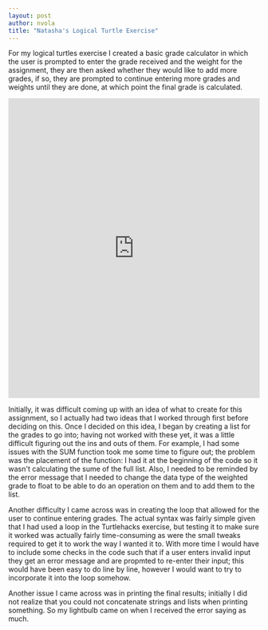 ```yaml
---
layout: post
author: nvola
title: "Natasha's Logical Turtle Exercise"
---
```

For my logical turtles exercise I created a basic grade calculator in which the user is prompted to enter the grade received and the weight for the assignment, they are then asked whether they would like to add more grades, if so, they are prompted to continue entering more grades and weights until they are done, at which point the final grade is calculated.


<iframe src="https://trinket.io/embed/python/6c8da1e644?start=result" width="100%" height="600" frameborder="0" marginwidth="0" marginheight="0" allowfullscreen></iframe>



Initially, it was difficult coming up with an idea of what to create for this assignment, so I actually had two ideas that I worked through first before deciding on this. Once I decided on this idea, I began by creating a list for the grades to go into; having not worked with these yet, it was a little difficult figuring out the ins and outs of them. For example, I had some issues with the SUM function took me some time to figure out; the problem was the placement of the function: I had it at the beginning of the code so it wasn't calculating the sume of the full list. Also, I needed to be reminded by the error message that I needed to change the data type of the weighted grade to float to be able to do an operation on them and to add them to the list.


Another difficulty I came across was in creating the loop that allowed for the user to continue entering grades. The actual syntax was fairly simple given that I had used a loop in the Turtlehacks exercise, but testing it to make sure it worked was actually fairly time-consuming as were the small tweaks required to get it to work the way I wanted it to. With more time I would have to include some checks in the code such that if a user enters invalid input they get an error message and are propmted to re-enter their input; this would have been easy to do line by line, however I would want to try to incorporate it into the loop somehow.


Another issue I came across was in printing the final results; initially I did not realize that you could not concatenate strings and lists when printing something. So my lightbulb came on when I received the error saying as much.
